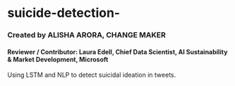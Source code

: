 # suicide-detection-
### Created by ALISHA ARORA, CHANGE MAKER 
#### Reviewer / Contributor: Laura Edell, Chief Data Scientist, AI Sustainability & Market Development, Microsoft

Using LSTM and NLP to detect suicidal ideation in tweets. 
